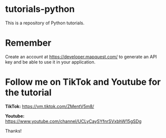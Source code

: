 # tutorials-python
This is a repository of Python tutorials.
# **Remember**

Create an account at https://developer.mapquest.com/ to generate an API key and be able to use it in your application.

# **Follow me on TikTok and Youtube for the tutorial**

**TikTok:** https://vm.tiktok.com/ZMentV5m8/

**Youtube:** https://www.youtube.com/channel/UCLyCaySYfnrSVxbhW15gSDg

Thanks!
